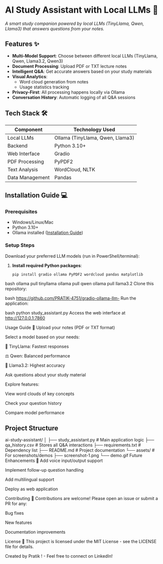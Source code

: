 # AI Study Assistant with Local LLMs 🚀
*A smart study companion powered by local LLMs (TinyLlama, Qwen, Llama3) that answers questions from your notes.*
## Features ✨
- **Multi-Model Support**: Choose between different local LLMs (TinyLlama, Qwen, Llama3.2, Qwen3)
- **Document Processing**: Upload PDF or TXT lecture notes
- **Intelligent Q&A**: Get accurate answers based on your study materials
- **Visual Analytics**: 
  - Word cloud generation from notes
  - Usage statistics tracking
- **Privacy-First**: All processing happens locally via Ollama
- **Conversation History**: Automatic logging of all Q&A sessions

## Tech Stack 🛠️

| Component               | Technology Used |
|-------------------------|----------------|
| Local LLMs              | Ollama (TinyLlama, Qwen, Llama3) |
| Backend                 | Python 3.10+   |
| Web Interface           | Gradio         |
| PDF Processing          | PyPDF2         |
| Text Analysis           | WordCloud, NLTK|
| Data Management         | Pandas         |

## Installation Guide 💻

### Prerequisites
- Windows/Linux/Mac
- Python 3.10+
- Ollama installed ([Installation Guide](https://ollama.ai/))

### Setup Steps
Download your preferred LLM models (run in PowerShell/terminal):
1. **Install required Python packages**:
   ```bash
   pip install gradio ollama PyPDF2 wordcloud pandas matplotlib

bash
ollama pull tinyllama
ollama pull qwen
ollama pull llama3.2
Clone this repository:

bash
https://github.com/PRATIK-4751/gradio-ollama-llm-
Run the application:

bash
python study_assistant.py
Access the web interface at http://127.0.0.1:7860

Usage Guide 📖
Upload your notes (PDF or TXT format)

Select a model based on your needs:

🚀 TinyLlama: Fastest responses

⚖️ Qwen: Balanced performance

🧠 Llama3.2: Highest accuracy

Ask questions about your study material

Explore features:

View word clouds of key concepts

Check your question history

Compare model performance

## Project Structure
ai-study-assistant/
│
├── study_assistant.py # Main application logic
├── qa_history.csv # Stores all Q&A interactions
├── requirements.txt # Dependency list
├── README.md # Project documentation
└── assets/ # For screenshots/demos
├── screenshot-1.png
└── demo.gif
Future Enhancements 🔮
Add voice input/output support

Implement follow-up question handling

Add multilingual support

Deploy as web application

Contributing 🤝
Contributions are welcome! Please open an issue or submit a PR for any:

Bug fixes

New features

Documentation improvements

License 📜
This project is licensed under the MIT License - see the LICENSE file for details.

Created by Pratik ! - Feel free to connect on LinkedIn!

